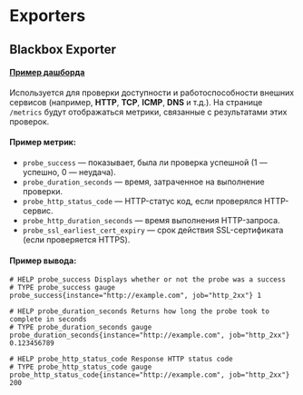 # Exporters

## Blackbox Exporter
#### [Пример дашборда](https://play.grafana.org/d/NEzutrbMk/blackbox-exporter-http-prober?orgId=1&from=now-6h&to=now&timezone=utc&var-job=$__all&var-instance=$__all&refresh=1m)
Используется для проверки доступности и работоспособности внешних сервисов (например, **HTTP**, **TCP**, **ICMP**, **DNS** и т.д.). На странице `/metrics` будут отображаться метрики, связанные с результатами этих проверок.


#### Пример метрик:
- `probe_success` — показывает, была ли проверка успешной (1 — успешно, 0 — неудача).
- `probe_duration_seconds` — время, затраченное на выполнение проверки.
- `probe_http_status_code` — HTTP-статус код, если проверялся HTTP-сервис.
- `probe_http_duration_seconds` — время выполнения HTTP-запроса.
- `probe_ssl_earliest_cert_expiry` — срок действия SSL-сертификата (если проверяется HTTPS).

#### Пример вывода:
```plaintext
# HELP probe_success Displays whether or not the probe was a success
# TYPE probe_success gauge
probe_success{instance="http://example.com", job="http_2xx"} 1

# HELP probe_duration_seconds Returns how long the probe took to complete in seconds
# TYPE probe_duration_seconds gauge
probe_duration_seconds{instance="http://example.com", job="http_2xx"} 0.123456789

# HELP probe_http_status_code Response HTTP status code
# TYPE probe_http_status_code gauge
probe_http_status_code{instance="http://example.com", job="http_2xx"} 200
```

